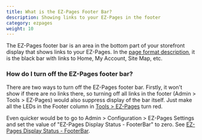 ```yaml
---
title: What is the EZ-Pages Footer Bar?
description: Showing links to your EZ-Pages in the footer 
category: ezpages
weight: 10
---
```


The EZ-Pages footer bar is an area in the bottom part of your storefront display that shows links to your EZ-Pages.   In the [page format description](/user/template/page_format/#footer), it is the black bar with links to Home, My Account, Site Map, etc. 

### How do I turn off the EZ-Pages footer bar? 
There are two ways to turn off the EZ-Pages footer bar. Firstly, it won't show if there are no links there, so turning off all links in the footer (Admin > Tools > EZ-Pages) would also suppress display of the bar itself.  Just make all the LEDs in the Footer column in [Tools > EZ-Pages](/user/admin_pages/tools/ezpages/) turn red.

Even quicker would be to go to Admin > Configuration > EZ-Pages Settings and set the value of "EZ-Pages Display Status - FooterBar" to zero.  See [EZ-Pages Display Status - FooterBar](/user/admin_pages/configuration/configuration_ezpagessettings/#ezpages_display_status__footerbar).

